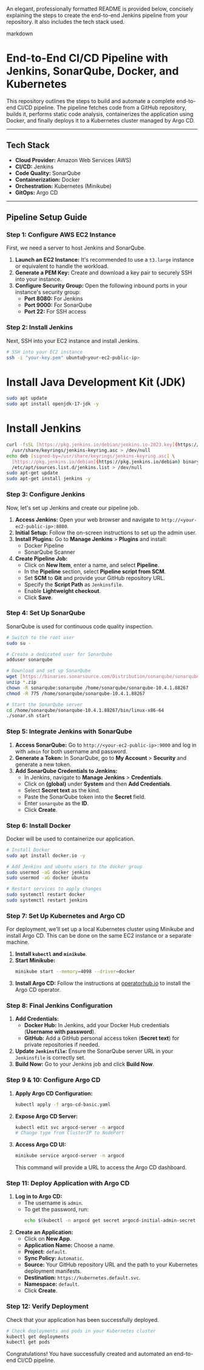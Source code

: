 An elegant, professionally formatted README is provided below, concisely explaining the steps to create the end-to-end Jenkins pipeline from your repository. It also includes the tech stack used.

markdown
# End-to-End CI/CD Pipeline with Jenkins, SonarQube, Docker, and Kubernetes

This repository outlines the steps to build and automate a complete end-to-end CI/CD pipeline. The pipeline fetches code from a GitHub repository, builds it, performs static code analysis, containerizes the application using Docker, and finally deploys it to a Kubernetes cluster managed by Argo CD.

---

## Tech Stack

* **Cloud Provider:** Amazon Web Services (AWS)
* **CI/CD:** Jenkins
* **Code Quality:** SonarQube
* **Containerization:** Docker
* **Orchestration:** Kubernetes (Minikube)
* **GitOps:** Argo CD

---

## Pipeline Setup Guide

### Step 1: Configure AWS EC2 Instance

First, we need a server to host Jenkins and SonarQube.

1.  **Launch an EC2 Instance:** It's recommended to use a `t3.large` instance or equivalent to handle the workload.
2.  **Generate a PEM Key:** Create and download a key pair to securely SSH into your instance.
3.  **Configure Security Group:** Open the following inbound ports in your instance's security group:
    * **Port 8080:** For Jenkins
    * **Port 9000:** For SonarQube
    * **Port 22:** For SSH access

### Step 2: Install Jenkins

Next, SSH into your EC2 instance and install Jenkins.

```bash
# SSH into your EC2 instance
ssh -i "your-key.pem" ubuntu@<your-ec2-public-ip>
````

# Install Java Development Kit (JDK)
```bash
sudo apt update
sudo apt install openjdk-17-jdk -y
````

# Install Jenkins
```bash
curl -fsSL [https://pkg.jenkins.io/debian/jenkins.io-2023.key](https://pkg.jenkins.io/debian/jenkins.io-2023.key) | sudo tee \
  /usr/share/keyrings/jenkins-keyring.asc > /dev/null
echo deb [signed-by=/usr/share/keyrings/jenkins-keyring.asc] \
  [https://pkg.jenkins.io/debian](https://pkg.jenkins.io/debian) binary/ | sudo tee \
  /etc/apt/sources.list.d/jenkins.list > /dev/null
sudo apt-get update
sudo apt-get install jenkins -y
````

### Step 3: Configure Jenkins

Now, let's set up Jenkins and create our pipeline job.

1.  **Access Jenkins:** Open your web browser and navigate to `http://<your-ec2-public-ip>:8080`.
2.  **Initial Setup:** Follow the on-screen instructions to set up the admin user.
3.  **Install Plugins:** Go to **Manage Jenkins** \> **Plugins** and install:
      * Docker Pipeline
      * SonarQube Scanner
4.  **Create Pipeline Job:**
      * Click on **New Item**, enter a name, and select **Pipeline**.
      * In the **Pipeline** section, select **Pipeline script from SCM**.
      * Set **SCM** to **Git** and provide your GitHub repository URL.
      * Specify the **Script Path** as `Jenkinsfile`.
      * Enable **Lightweight checkout**.
      * Click **Save**.

### Step 4: Set Up SonarQube

SonarQube is used for continuous code quality inspection.

```bash
# Switch to the root user
sudo su -

# Create a dedicated user for SonarQube
adduser sonarqube

# Download and set up SonarQube
wget [https://binaries.sonarsource.com/Distribution/sonarqube/sonarqube-10.4.1.88267.zip](https://binaries.sonarsource.com/Distribution/sonarqube/sonarqube-10.4.1.88267.zip)
unzip *.zip
chown -R sonarqube:sonarqube /home/sonarqube/sonarqube-10.4.1.88267
chmod -R 775 /home/sonarqube/sonarqube-10.4.1.88267

# Start the SonarQube server
cd /home/sonarqube/sonarqube-10.4.1.88267/bin/linux-x86-64
./sonar.sh start
```

### Step 5: Integrate Jenkins with SonarQube

1.  **Access SonarQube:** Go to `http://<your-ec2-public-ip>:9000` and log in with `admin` for both username and password.
2.  **Generate a Token:** In SonarQube, go to **My Account** \> **Security** and generate a new token.
3.  **Add SonarQube Credentials to Jenkins:**
      * In Jenkins, navigate to **Manage Jenkins** \> **Credentials**.
      * Click on **(global)** under **System** and then **Add Credentials**.
      * Select **Secret text** as the kind.
      * Paste the SonarQube token into the **Secret** field.
      * Enter `sonarqube` as the **ID**.
      * Click **Create**.

### Step 6: Install Docker

Docker will be used to containerize our application.

```bash
# Install Docker
sudo apt install docker.io -y

# Add Jenkins and ubuntu users to the docker group
sudo usermod -aG docker jenkins
sudo usermod -aG docker ubuntu

# Restart services to apply changes
sudo systemctl restart docker
sudo systemctl restart jenkins
```

### Step 7: Set Up Kubernetes and Argo CD

For deployment, we'll set up a local Kubernetes cluster using Minikube and install Argo CD. This can be done on the same EC2 instance or a separate machine.

1.  **Install `kubectl` and `minikube`**.
2.  **Start Minikube:**
    ```bash
    minikube start --memory=4098 --driver=docker
    ```
3.  **Install Argo CD:** Follow the instructions at [operatorhub.io](https://operatorhub.io/operator/argocd-operator) to install the Argo CD operator.

### Step 8: Final Jenkins Configuration

1.  **Add Credentials:**
      * **Docker Hub:** In Jenkins, add your Docker Hub credentials (**Username with password**).
      * **GitHub:** Add a GitHub personal access token (**Secret text**) for private repositories if needed.
2.  **Update `Jenkinsfile`:** Ensure the SonarQube server URL in your `Jenkinsfile` is correctly set.
3.  **Build Now:** Go to your Jenkins job and click **Build Now**.

### Step 9 & 10: Configure Argo CD

1.  **Apply Argo CD Configuration:**
    ```bash
    kubectl apply -f argo-cd-basic.yaml
    ```
2.  **Expose Argo CD Server:**
    ```bash
    kubectl edit svc argocd-server -n argocd
    # Change type from ClusterIP to NodePort
    ```
3.  **Access Argo CD UI:**
    ```bash
    minikube service argocd-server -n argocd
    ```
    This command will provide a URL to access the Argo CD dashboard.

### Step 11: Deploy Application with Argo CD

1.  **Log in to Argo CD:**
      * The username is `admin`.
      * To get the password, run:
        ```bash
        echo $(kubectl -n argocd get secret argocd-initial-admin-secret -o jsonpath="{.data.password}" | base64 -d)
        ```
2.  **Create an Application:**
      * Click on **New App**.
      * **Application Name:** Choose a name.
      * **Project:** `default`.
      * **Sync Policy:** `Automatic`.
      * **Source:** Your GitHub repository URL and the path to your Kubernetes deployment manifests.
      * **Destination:** `https://kubernetes.default.svc`.
      * **Namespace:** `default`.
      * Click **Create**.

### Step 12: Verify Deployment

Check that your application has been successfully deployed.

```bash
# Check deployments and pods in your Kubernetes cluster
kubectl get deployments
kubectl get pods
```

Congratulations\! You have successfully created and automated an end-to-end CI/CD pipeline.

```
```
